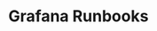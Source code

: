 <!-- This README file is going to be the one displayed on the Grafana.com website for your plugin -->

# Grafana Runbooks


